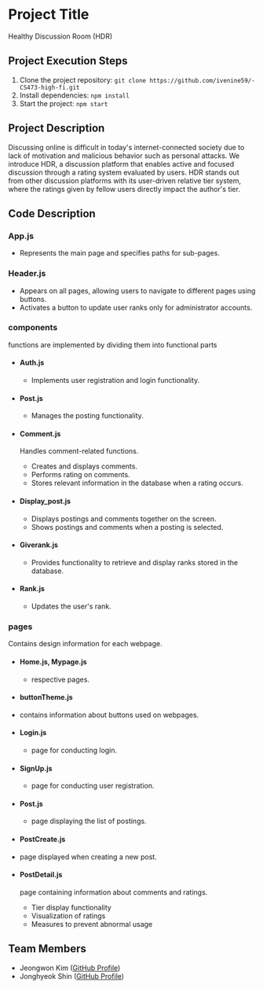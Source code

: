 # Project Title

Healthy Discussion Room (HDR)

## Project Execution Steps

1. Clone the project repository: `git clone https://github.com/ivenine59/-CS473-high-fi.git`
2. Install dependencies: `npm install`
3. Start the project: `npm start`

## Project Description

Discussing online is difficult in today's internet-connected society due to lack of motivation and malicious behavior such as personal attacks. We introduce HDR, a discussion platform that enables active and focused discussion through a rating system evaluated by users. HDR stands out from other discussion platforms with its user-driven relative tier system, where the ratings given by fellow users directly impact the author's tier.

## Code Description

### App.js

- Represents the main page and specifies paths for sub-pages.

### Header.js

- Appears on all pages, allowing users to navigate to different pages using buttons.
- Activates a button to update user ranks only for administrator accounts.

### components

functions are implemented by dividing them into functional parts

- #### Auth.js

  - Implements user registration and login functionality.

- #### Post.js

  - Manages the posting functionality.

- #### Comment.js

  Handles comment-related functions.

  - Creates and displays comments.
  - Performs rating on comments.
  - Stores relevant information in the database when a rating occurs.

- #### Display_post.js

  - Displays postings and comments together on the screen.
  - Shows postings and comments when a posting is selected.

- #### Giverank.js

  - Provides functionality to retrieve and display ranks stored in the database.

- #### Rank.js

  - Updates the user's rank.

### pages

Contains design information for each webpage.

- #### Home.js, Mypage.js

  - respective pages.

- #### buttonTheme.js

- contains information about buttons used on webpages.

- #### Login.js

  - page for conducting login.

- #### SignUp.js

  - page for conducting user registration.

- #### Post.js

  - page displaying the list of postings.

- #### PostCreate.js

- page displayed when creating a new post.

- #### PostDetail.js

  page containing information about comments and ratings.

  - Tier display functionality
  - Visualization of ratings
  - Measures to prevent abnormal usage

## Team Members

- Jeongwon Kim ([GitHub Profile](https://github.com/ivenine59))
- Jonghyeok Shin ([GitHub Profile](https://github.com/ShinJonghyeok))
